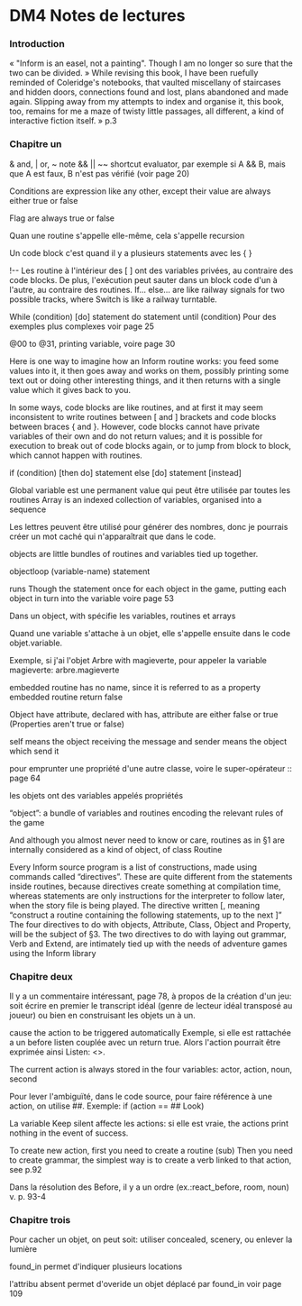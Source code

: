 # DM4 Notes de lectures

### Introduction

« "Inform is an easel, not a painting". Though I am no longer so sure that the two can be divided. » While revising this book, I have been ruefully reminded of Coleridge's notebooks, that vaulted miscellany of staircases and hidden doors, connections found and lost, plans abandoned and made again. Slipping away from my attempts to index and organise it, this book, too, remains for me a maze of twisty little passages, all different, a kind of interactive fiction itself. » p.3

### Chapitre un

& and, | or, ~ note
&& || ~~ shortcut evaluator, par exemple si A && B, mais que A est faux, B n'est pas vérifié (voir page 20)

Conditions are expression like any other, except their value are always either true or false

Flag are always true or false

Quan une routine s'appelle elle-même, cela s'appelle recursion

Un code block c'est quand il y a plusieurs statements avec les { }

!-- Les routine à l'intérieur des  [ ] ont des variables privées, au contraire des code blocks. De plus, l'exécution peut sauter dans un block code d'un à l'autre, au contraire des routines.
If... else... are like railway signals for two possible tracks, where Switch is like a railway turntable.

While (condition) [do] statement
do statement until (condition)
Pour des exemples plus complexes voir page 25

@00 to @31, printing variable, voire page 30

Here is one way to imagine how an Inform routine works: you feed some values into it, it then goes away and works on them, possibly printing some text out or doing other interesting things, and it then returns with a single value which it gives back to you.

In some ways, code blocks are like routines, and at first it may seem inconsistent to write routines between [ and ] brackets and code blocks between braces { and }. However, code blocks cannot have private variables of their own and do not return values; and it is possible for execution to break out of code blocks again, or to jump from block to block, which cannot happen with routines.


if (condition) [then do] statement else [do] statement [instead]

Global variable est une permanent value qui peut être utilisée par toutes les routines
Array is an indexed collection of variables, organised into a sequence



Les lettres peuvent être utilisé pour générer des nombres, donc je pourrais créer un mot caché qui n'apparaîtrait que dans le code.


objects are little bundles of routines and variables tied up together.

objectloop (variable-name) statement

runs Though the statement once for each object in the game, putting each object in turn into the variable
voire page 53

Dans un object, with spécifie les variables, routines et arrays

Quand une variable s'attache à un objet, elle s'appelle ensuite dans le code objet.variable.

Exemple, si j'ai l'objet Arbre with magieverte, pour appeler la variable magieverte: arbre.magieverte

embedded routine has no name, since it is referred to as a property
embedded routine return false

Object have attribute, declared with has, attribute are either false or true
(Properties aren't true or false)

self means the object receiving the message and sender means the object which send it

pour emprunter une propriété d'une autre classe, voire le super-opérateur :: page 64

les objets ont des variables appelés propriétés

 “object”: a bundle of variables and routines encoding the relevant rules of the game

 And although you almost never need to know or care, routines as in §1 are internally considered as a kind of object, of class Routine

 Every Inform source program is a list of constructions, made using commands called “directives”. These are quite different from the statements inside routines, because directives create something at compilation time, whereas statements are only instructions for the interpreter to follow later, when the story file is being played.
 The directive written [, meaning “construct a routine containing the following statements, up to the next ]”
 The four directives to do with objects, Attribute, Class, Object and Property, will be the subject of §3. The two directives to do with laying out grammar, Verb and Extend, are intimately tied up with the needs of adventure games using the Inform library

### Chapitre deux

Il y a un commentaire intéressant, page 78, à propos de la création d'un jeu: soit écrire en premier le transcript idéal (genre de lecteur idéal transposé au joueur) ou bien en construisant les objets un à un.

<Examine self> cause the action to be triggered automatically
Exemple, si elle est rattachée a un before listen couplée avec un return true.
Alors l'action pourrait être exprimée ainsi Listen: <<Examine self>>.

The current action is always stored in the four variables: actor, action, noun, second

Pour lever l'ambiguïté, dans le code source, pour faire référence à une action, on utilise ##.
Exemple: if (action == ## Look)

La variable Keep silent affecte les actions: si elle est vraie, the actions print nothing in the event of success.

 To create new action, first you need to create a routine (sub)
 Then you need to create grammar, the simplest way is to create a verb linked to that action, see p.92

Dans la résolution des Before, il y a un ordre (ex.:react_before, room, noun) v. p. 93-4

### Chapitre trois

Pour cacher un objet, on peut soit: utiliser concealed, scenery, ou enlever la lumière

found_in permet d'indiquer plusieurs locations

l'attribu absent permet d'overide un objet déplacé par found_in voir page 109
